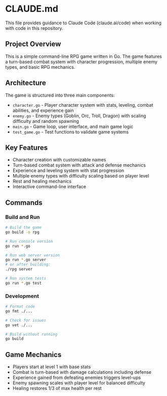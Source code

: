 # CLAUDE.md

This file provides guidance to Claude Code (claude.ai/code) when working with code in this repository.

## Project Overview

This is a simple command-line RPG game written in Go. The game features a turn-based combat system with character progression, multiple enemy types, and basic RPG mechanics.

## Architecture

The game is structured into three main components:

- `character.go` - Player character system with stats, leveling, combat abilities, and experience gain
- `enemy.go` - Enemy types (Goblin, Orc, Troll, Dragon) with scaling difficulty and random spawning
- `main.go` - Game loop, user interface, and main game logic
- `test_game.go` - Test functions to validate game systems

## Key Features

- Character creation with customizable names
- Turn-based combat system with attack and defense mechanics
- Experience and leveling system with stat progression
- Multiple enemy types with difficulty scaling based on player level
- Rest and healing mechanics
- Interactive command-line interface

## Commands

### Build and Run
```bash
# Build the game
go build -o rpg

# Run console version
go run *.go

# Run web server version
go run *.go server
# or after building:
./rpg server

# Run system tests
go run *.go test
```

### Development
```bash
# Format code
go fmt ./...

# Check for issues
go vet ./...

# Build without running
go build
```

## Game Mechanics

- Players start at level 1 with base stats
- Combat is turn-based with damage calculations including defense
- Experience gained from defeating enemies triggers level-ups
- Enemy spawning scales with player level for balanced difficulty
- Healing restores 1/3 of max health per rest